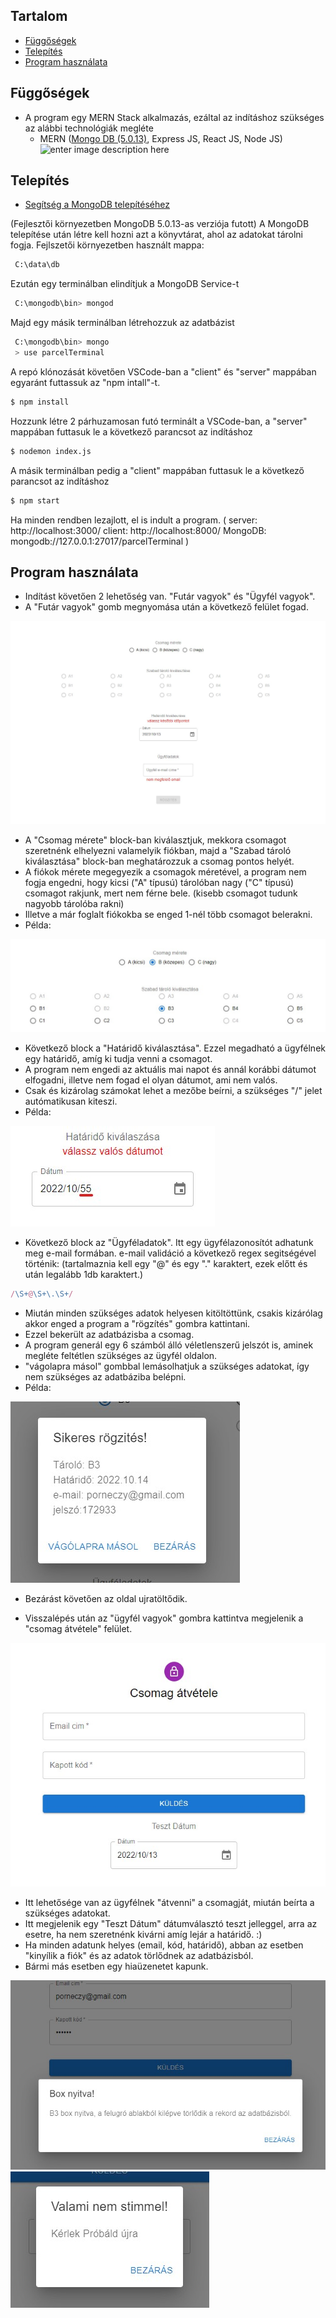 
  
## Tartalom

  - [Függőségek](#függőségek)
  - [Telepítés](#telepítés)
  - [Program használata](#program-használata)


## Függőségek

- A program egy MERN Stack alkalmazás, ezáltal az indításhoz szükséges az alábbi technológiák megléte
	- MERN ([Mongo DB (5.0.13)](https://fastdl.mongodb.org/windows/mongodb-windows-x86_64-5.0.13-signed.msi), Express JS, React JS, Node JS)
![enter image description here](https://webimages.mongodb.com/_com_assets/cms/mern-stack-b9q1kbudz0.png?auto=format,compress)

## Telepítés

- [Segítség a MongoDB telepítéséhez](https://www.mongodb.com/docs/manual/administration/install-community/)

(Fejlesztői környezetben MongoDB 5.0.13-as verziója futott)
A MongoDB telepítése után létre kell hozni azt a könyvtárat, ahol az adatokat tárolni fogja.
Fejlszetői környezetben használt mappa:
```bash
 C:\data\db
```
Ezután egy terminálban elindítjuk a MongoDB Service-t
```bash
 C:\mongodb\bin> mongod
```
Majd egy másik terminálban létrehozzuk az adatbázist
```bash
 C:\mongodb\bin> mongo
 > use parcelTerminal
```
A repó klónozását követően VSCode-ban a "client" és "server" mappában egyaránt futtassuk az "npm intall"-t.
```bash
$ npm install
```
Hozzunk létre 2 párhuzamosan futó terminált a VSCode-ban, a "server" mappában futtasuk le a következő parancsot az indításhoz
```bash
$ nodemon index.js
```
A másik terminálban pedig a "client" mappában futtasuk le a következő parancsot az indításhoz
```bash
$ npm start
```
Ha minden rendben lezajlott, el is indult a program.
(
	server: http://localhost:3000/
	client: http://localhost:8000/
	MongoDB: mongodb://127.0.0.1:27017/parcelTerminal
)
## Program használata
  - Indítást követően 2 lehetőség van. "Futár vagyok" és "Ügyfél vagyok".
 - A "Futár vagyok" gomb megnyomása után a következő felület fogad.
 
![enter image description here](https://raw.githubusercontent.com/porneczy/parcel_terminal/main/documentationImg/Screenshot%202022-10-13%20153450.jpg)
- A "Csomag mérete" block-ban kiválasztjuk, mekkora csomagot szeretnénk elhelyezni valamelyik fiókban, majd a "Szabad tároló kiválasztása" block-ban meghatározzuk a csomag pontos helyét.
 - A fiókok mérete megegyezik a csomagok méretével, a program nem fogja engedni, hogy kicsi ("A" típusú) tárolóban nagy ("C" típusú) csomagot rakjunk, mert nem férne bele. (kisebb csomagot tudunk nagyobb tárolóba rakni) 
 - Illetve a már foglalt fiókokba se enged 1-nél több csomagot belerakni.
 - Példa:
 
![enter image description here](https://raw.githubusercontent.com/porneczy/parcel_terminal/main/documentationImg/Screenshot%202022-10-13%20154924.jpg)

 - Következő block a "Határidő kiválasztása". Ezzel megadható a ügyfélnek egy határidő, amíg ki tudja venni a csomagot.
 -  A program nem engedi az aktuális mai napot és annál korábbi dátumot elfogadni, illetve nem fogad el olyan dátumot, ami nem valós. 
 - Csak és kizárolag számokat lehet a mezőbe beírni, a szükséges "/" jelet autómatikusan kiteszi. 
 - Példa:
 
![enter image description here](https://raw.githubusercontent.com/porneczy/parcel_terminal/main/documentationImg/Screenshot%202022-10-13%20160252.jpg)

 - Következő block az "Ügyféladatok". Itt egy ügyfélazonosítót adhatunk meg e-mail formában. e-mail validáció a következő regex segitségével történik:  (tartalmaznia kell egy "@" és egy "." karaktert, ezek előtt és után legalább 1db karaktert.)
```jsx
/\S+@\S+\.\S+/
```
 - Miután minden szükséges adatok helyesen kitöltöttünk, csakis kizárólag akkor enged a program a "rögzítés" gombra kattintani. 
 - Ezzel bekerült az adatbázisba a csomag.
 - A program generál egy 6 számból álló véletlenszerű jelszót is, aminek megléte feltétlen szükséges az ügyfél oldalon. 
 - "vágolapra másol" gombbal lemásolhatjuk a szükséges adatokat, így nem szükséges az adatbáziba belépni.
 - Példa:
 
![enter image description here](https://raw.githubusercontent.com/porneczy/parcel_terminal/main/documentationImg/Screenshot%202022-10-13%20161444.jpg)
 - Bezárást követően az oldal ujratöltődik.

 - Visszalépés után az "ügyfél vagyok" gombra kattintva  megjelenik a "csomag átvétele" felület.
 
![enter image description here](https://raw.githubusercontent.com/porneczy/parcel_terminal/main/documentationImg/Screenshot%202022-10-13%20161609.jpg)

 - Itt lehetősége van az ügyfélnek "átvenni" a csomagját, miután beírta a szükséges adatokat.
 - Itt megjelenik egy "Teszt Dátum" dátumválasztó teszt jelleggel, arra az esetre, ha nem szeretnénk kivárni amíg lejár a határidő. :)
 - Ha minden adatunk helyes (email, kód, határidő), abban az esetben "kinyílik a fiók" és az adatok törlődnek az adatbázisból.
 - Bármi más esetben egy hiaüzenetet kapunk.
 
![enter image description here](https://raw.githubusercontent.com/porneczy/parcel_terminal/main/documentationImg/Screenshot%202022-10-13%20161658.jpg)
![enter image description here](https://raw.githubusercontent.com/porneczy/parcel_terminal/main/documentationImg/Screenshot%202022-10-13%20161549.jpg)

